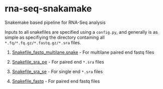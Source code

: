 # rna-seq-snakamake
Snakemake based pipeline for RNA-Seq analysis

Inputs to all snakefiles are specified using a `config.py`, and generally is as simple as specifiying the directory
containing all `*.fq/*.fq.gz/*.fastq.gz/*.sra` files.

1. [Snakefile_fastq_multilane.snake](Snakefile_fastq_multilane.snake) - For multilane paired end fastq files

2. [Snakefile_sra_pe](Snakefile_sra_pe) - For paired end `*.sra` files

3. [Snakefile_sra_se](Snakefile_sra_se) - For single end `*.sra` files

4. [Snakefile_fastq](Snakefile_fastq) - For paired end fastq files
